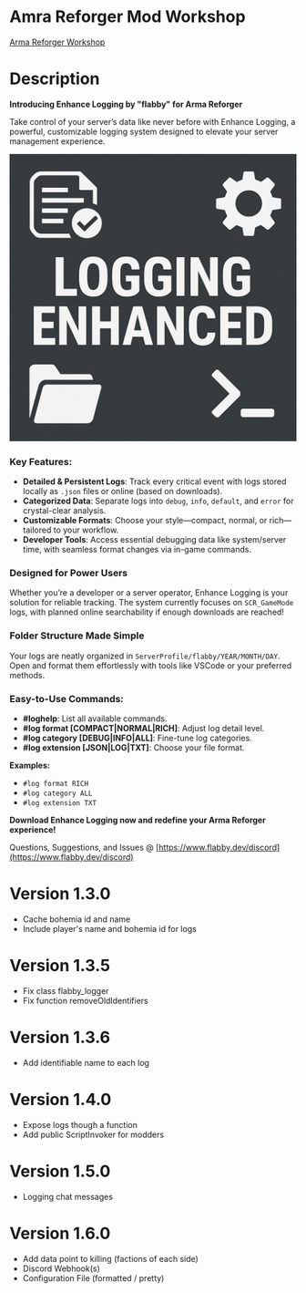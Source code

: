 # Amra Reforger Mod Workshop
[Arma Reforger Workshop](https://reforger.armaplatform.com/workshop/6316335D6A19E51C)

# Description
**Introducing Enhance Logging by "flabby" for Arma Reforger**  

Take control of your server’s data like never before with Enhance Logging, a powerful, customizable logging system designed to elevate your server management experience.  

![](./thumbnail.png)

### **Key Features:**  
- **Detailed & Persistent Logs**: Track every critical event with logs stored locally as `.json` files or online (based on downloads).  
- **Categorized Data**: Separate logs into `debug`, `info`, `default`, and `error` for crystal-clear analysis.  
- **Customizable Formats**: Choose your style—compact, normal, or rich—tailored to your workflow.  
- **Developer Tools**: Access essential debugging data like system/server time, with seamless format changes via in-game commands.  

### **Designed for Power Users**  
Whether you’re a developer or a server operator, Enhance Logging is your solution for reliable tracking. The system currently focuses on `SCR_GameMode` logs, with planned online searchability if enough downloads are reached!  

### **Folder Structure Made Simple**  
Your logs are neatly organized in `ServerProfile/flabby/YEAR/MONTH/DAY`. Open and format them effortlessly with tools like VSCode or your preferred methods.  

### **Easy-to-Use Commands:**  
- **#loghelp**: List all available commands.  
- **#log format [COMPACT|NORMAL|RICH]**: Adjust log detail level.  
- **#log category [DEBUG|INFO|ALL]**: Fine-tune log categories.  
- **#log extension [JSON|LOG|TXT]**: Choose your file format.  

**Examples:**  
- `#log format RICH`  
- `#log category ALL`
- `#log extension TXT`  

**Download Enhance Logging now and redefine your Arma Reforger experience!**

Questions, Suggestions, and Issues @ [https://www.flabby.dev/discord](https://www.flabby.dev/discord)

# Version 1.3.0
- Cache bohemia id and name
- Include player's name and bohemia id for logs

# Version 1.3.5
- Fix class flabby_logger
- Fix function removeOldIdentifiers

# Version 1.3.6
- Add identifiable name to each log

# Version 1.4.0
- Expose logs though a function
- Add public ScriptInvoker for modders

# Version 1.5.0
- Logging chat messages

# Version 1.6.0
- Add data point to killing (factions of each side)
- Discord Webhook(s)
- Configuration File (formatted / pretty)